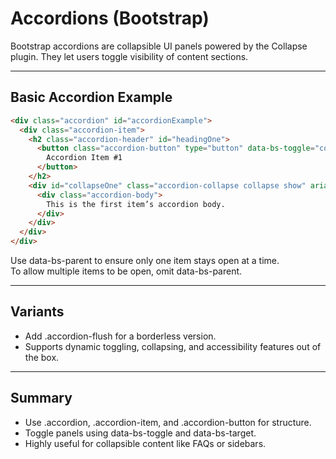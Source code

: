 # Accordions (Bootstrap)

Bootstrap accordions are collapsible UI panels powered by the Collapse plugin. They let users toggle visibility of content sections.

---

## Basic Accordion Example

```html
<div class="accordion" id="accordionExample">
  <div class="accordion-item">
    <h2 class="accordion-header" id="headingOne">
      <button class="accordion-button" type="button" data-bs-toggle="collapse" data-bs-target="#collapseOne" aria-expanded="true">
        Accordion Item #1
      </button>
    </h2>
    <div id="collapseOne" class="accordion-collapse collapse show" aria-labelledby="headingOne" data-bs-parent="#accordionExample">
      <div class="accordion-body">
        This is the first item’s accordion body.
      </div>
    </div>
  </div>
</div>
```

Use <span class="codeSnip">data-bs-parent</span> to ensure only one item stays open at a time.  
To allow multiple items to be open, omit <span class="codeSnip">data-bs-parent</span>.

---

## Variants

- Add <span class="codeSnip">.accordion-flush</span> for a borderless version.
- Supports dynamic toggling, collapsing, and accessibility features out of the box.

---

## Summary

- Use <span class="codeSnip">.accordion</span>, <span class="codeSnip">.accordion-item</span>, and <span class="codeSnip">.accordion-button</span> for structure.
- Toggle panels using <span class="codeSnip">data-bs-toggle</span> and <span class="codeSnip">data-bs-target</span>.
- Highly useful for collapsible content like FAQs or sidebars.
